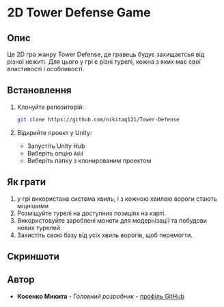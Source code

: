 # 2D Tower Defense Game

## Опис

Це 2D гра жанру Tower Defense, де гравець будує захищаєтсья від різної нежиті. Для цього у грі є різні турелі, кожна з яких має свої властивості і особливості.

## Встановлення

1. Клонуйте репозиторій:
    ```bash
    git clone https://github.com/nikitaq121/Tower-Defense
    ```

2. Відкрийте проект у Unity:
    - Запустіть Unity Hub
    - Виберіть опцію `Add`
    - Виберіть папку з клонированим проектом

## Як грати

1. у грі використана система хвиль, і з кожною хвилею вороги стають міцнішими
2. Розміщуйте турелі на доступних позиціях на карті.
4. Використовуйте зароблені монети для модернізації  та побудови нових турелей.
5. Захистіть свою базу від усіх хвиль ворогів, щоб перемогти.

## Скриншоти

## Автор

- **Косенко Микита** - *Головний розробник* - [профіль GitHub](https://github.com/nikitaq121)

